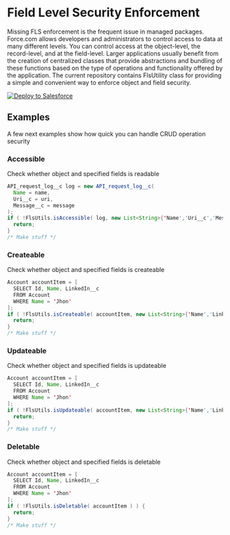 # Field Level Security Enforcement

Missing FLS enforcement is the frequent issue in managed packages.
Force.com allows developers and administrators to control access to data at many different levels. You can control access at the object-level, the record-level, and at the field-level. 
Larger applications usually benefit from the creation of centralized classes that provide abstractions and bundling of these functions based on the type of operations and functionality offered by the application.
The current repository contains FlsUtility class for providing a simple and convenient way to enforce object and field security. 

<a href="https://githubsfdeploy.herokuapp.com">
  <img alt="Deploy to Salesforce"
       src="https://raw.githubusercontent.com/afawcett/githubsfdeploy/master/deploy.png">
</a>

## Examples

A few next examples show how quick you can handle CRUD operation security

### Accessible

Check whether object and specified fields is readable

```java
API_request_log__c log = new API_request_log__c(
  Name = name,
  Uri__c = uri,
  Message__c = message
);
if ( !FlsUtils.isAccessible( log, new List<String>{'Name','Uri__c','Message__c'} ) ) {
  return;
}
/* Make stuff */
```

### Createable

Check whether object and specified fields is createable

```java
Account accountItem = [
  SELECT Id, Name, LinkedIn__c
  FROM Account 
  WHERE Name = 'Jhon'
];
if ( !FlsUtils.isCreateable( accountItem, new List<String>{'Name','LinkedIn__c'} ) ) {
  return;
}
/* Make stuff */
```

### Updateable

Check whether object and specified fields is updateable

```java
Account accountItem = [
  SELECT Id, Name, LinkedIn__c
  FROM Account 
  WHERE Name = 'Jhon'
];
if ( !FlsUtils.isUpdateable( accountItem, new List<String>{'Name','LinkedIn__c'} ) ) {
  return;
}
/* Make stuff */
```

### Deletable

Check whether object and specified fields is deletable

```java
Account accountItem = [
  SELECT Id, Name, LinkedIn__c
  FROM Account 
  WHERE Name = 'Jhon'
];
if ( !FlsUtils.isDeletable( accountItem ) ) {
  return;
}
/* Make stuff */
```